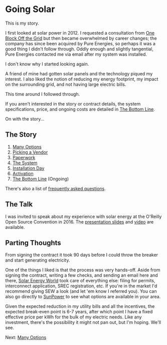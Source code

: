 <!-- title: Going Solar -->
<!-- categories: howto,essay -->
<!-- tags: solar -->
<!-- published: 2014-12-07T15:52:00-05:00 -->
<!-- updated: 2021-01-17T09:00:00-05:00 -->
<!-- summary: A multi-part essay about my experience buying and installing solar panels on my roof. -->

# Going Solar

This is my story.

I first looked at solar power in 2012. I requested a consultation from [One Block Off the Grid](https://en.wikipedia.org/wiki/One_Block_Off_the_Grid) but then became overwhelmed by career changes; the company has since been acquired by Pure Energies, so perhaps it was a good thing I didn't follow through. Oddly enough and slightly tangential, Pure Energies contacted me via email after my system was installed.

I don't know why I started looking again.

A friend of mine had gotten solar panels and the technology piqued my interest. I also liked the notion of reducing my energy footprint, my impact on the surrounding grid, and not having large electric bills.

This time around I followed through.

If you aren't interested in the story or contract details, the system specifications, price, and ongoing costs are detailed in [The Bottom Line](/v2/solar/solar-ongoing.html).

On with the story...

## The Story

1. [Many Options](/v2/solar/solar-options.html)
2. [Picking a Vendor](/v2/solar/solar-vendors.html)
3. [Paperwork](/v2/solar/solar-paperwork.html)
4. [The System](/v2/solar/solar-system.html)
5. [Installation Day](/v2/solar/solar-installation.html)
6. [Activation](/v2/solar/solar-activation.html)
7. [The Bottom Line](/v2/solar/solar-ongoing.html) (Ongoing)

There's also a list of [frequently asked questions](/v2/solar/solar-faq.html).

## The Talk

I was invited to speak about my experience with solar energy at the O'Reilly Open Source Convention in 2016. The [presentation slides](https://www.slideshare.net/technmsg/powered-by-the-sun-62161877) and [video](https://www.youtube.com/watch?v=FCeNer9F2wU) are available.

## Parting Thoughts

From signing the contract it took 90 days before I could throw the breaker and start generating electricity.

One of the things I liked is that the process was very hands-off. Aside from signing the contract, writing a few checks, and sending an email here and there, [Solar Energy World](https://www.solarenergyworld.com/) took care of everything else: filing for permits, interconnect application, SREC registration, etc. If you're in the market I'd recommend giving SEW a look (and let 'em know I referred you). You can also go directly to [SunPower](http://mbsy.co/sunpower/alexsolar) to see what options are available in your area.

Given the expected reduction in my utility bills and all the incentives, the expected break-even point is 6-7 years, after which point I have a fixed effective price per kWh for the bulk of my electric needs. Like any investment, there's the possibility it might not pan out, but I'm hoping. We'll see.

Next: [Many Options](/v2/solar/solar-options.html)
